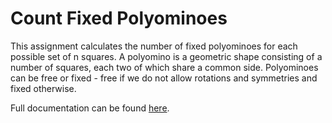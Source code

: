 # Count Fixed Polyominoes
This assignment calculates the number of fixed polyominoes for each possible set of n squares. A polyomino is a geometric shape consisting of a number of squares, each two of which share a common side. Polyominoes can be free or fixed - free if we do not allow rotations and symmetries and fixed otherwise.

Full documentation can be found [here](https://github.com/dmst-algorithms-course/assignment-2020-1/blob/master/assignment_2020_1.ipynb).
